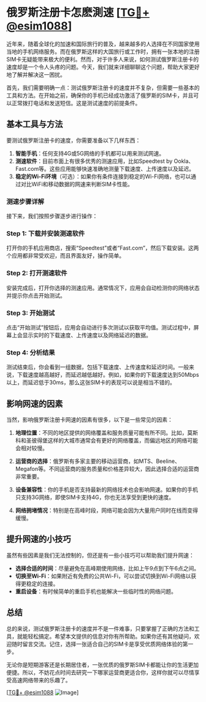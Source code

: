 # 俄罗斯注册卡怎麽測速 [[TG💪+ @esim1088](https://t.me/s/esim1088)]

近年来，随着全球化的加速和国际旅行的普及，越来越多的人选择在不同国家使用当地的手机网络服务。而在俄罗斯这样的大国旅行或工作时，拥有一张本地的注册SIM卡无疑能带来极大的便利。然而，对于许多人来说，如何测试俄罗斯注册卡的速度却是一个令人头疼的问题。今天，我们就来详细聊聊这个问题，帮助大家更好地了解并解决这一困扰。

首先，我们需要明确一点：测试俄罗斯注册卡的速度并不复杂，但需要一些基本的工具和方法。在开始之前，确保你的手机已经成功激活了俄罗斯的SIM卡，并且可以正常拨打电话和发送短信。这是测试速度的前提条件。

## 基本工具与方法

要测试俄罗斯注册卡的速度，你需要准备以下几样东西：

1. **智能手机**：任何支持4G或5G网络的手机都可以用来测试网速。
2. **测速软件**：目前市面上有很多优秀的测速应用，比如Speedtest by Ookla、Fast.com等。这些应用能够快速准确地测量下载速度、上传速度以及延迟。
3. **稳定的Wi-Fi环境**（可选）：如果你有条件连接到稳定的Wi-Fi网络，也可以通过对比WiFi和移动数据的网速来判断SIM卡性能。

### 测速步骤详解

接下来，我们按照步骤逐步进行操作：

### Step 1: 下载并安装测速软件
打开你的手机应用商店，搜索“Speedtest”或者“Fast.com”，然后下载安装。这两个应用都非常受欢迎，而且界面友好，操作简单。

### Step 2: 打开测速软件
安装完成后，打开你选择的测速应用。通常情况下，应用会自动检测你的网络状态并提示你点击开始测试。

### Step 3: 开始测试
点击“开始测试”按钮后，应用会自动进行多次测试以获取平均值。测试过程中，屏幕上会显示实时的下载速度、上传速度以及网络延迟的数据。

### Step 4: 分析结果
测试结束后，你会看到一组数据，包括下载速度、上传速度和延迟时间。一般来说，下载速度越高越好，而延迟越低越好。例如，如果你的下载速度达到50Mbps以上，而延迟低于30ms，那么这张SIM卡的表现可以说是相当不错的。

## 影响网速的因素

当然，影响俄罗斯注册卡网速的因素有很多，以下是一些常见的因素：

1. **地理位置**：不同的地区提供的网络覆盖和服务质量可能有所不同。比如，莫斯科和圣彼得堡这样的大城市通常会有更好的网络覆盖，而偏远地区的网络可能会相对较慢。
   
2. **运营商的选择**：俄罗斯有多家主要的移动运营商，如MTS、Beeline、Megafon等。不同运营商的服务质量和价格差异较大，因此选择合适的运营商非常重要。

3. **设备兼容性**：你的手机是否支持最新的网络技术也会影响网速。如果你的手机只支持3G网络，即使SIM卡支持4G，你也无法享受到更快的速度。

4. **网络拥堵情况**：特别是在高峰时段，网络可能会因为大量用户同时在线而变得缓慢。

## 提升网速的小技巧

虽然有些因素是我们无法控制的，但还是有一些小技巧可以帮助我们提升网速：

- **选择合适的时间**：尽量避免在高峰期使用网络，比如上午9点到下午6点之间。
- **切换至Wi-Fi**：如果附近有免费的公共Wi-Fi，可以尝试切换到Wi-Fi网络以获得更稳定的连接。
- **重启设备**：有时候简单的重启手机也能解决一些临时性的网络问题。

## 总结

总的来说，测试俄罗斯注册卡的速度并不是一件难事，只要掌握了正确的方法和工具，就能轻松搞定。希望本文提供的信息对你有所帮助。如果你还有其他疑问，欢迎随时留言交流。记住，选择一张适合自己的SIM卡是享受优质网络体验的第一步。

无论你是短期游客还是长期居住者，一张优质的俄罗斯SIM卡都能让你的生活更加便捷。所以，不妨花点时间去研究一下哪家运营商更适合你，这样你就可以尽情享受高速网络带来的乐趣了。

[[TG💪+ @esim1088](https://t.me/s/esim1088) ![Image](https://i.postimg.cc/4NQfJmqS/Snipaste-2025-05-13-00-14-12.png)]